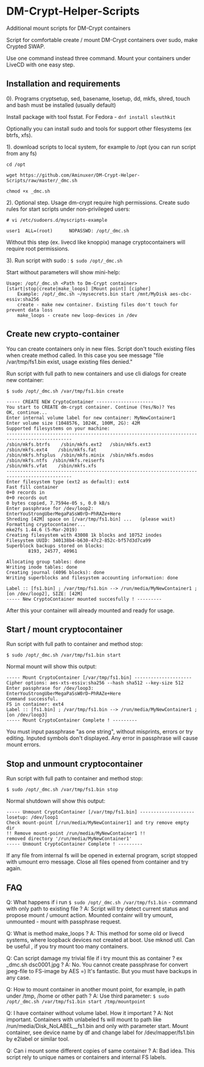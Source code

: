 # DM-Crypt-Helper-Scripts
Additional mount scripts for DM-Crypt containers

Script for comfortable create / mount DM-Crypt containers over sudo, make Crypted SWAP.

Use one command instead three command. Mount your containers under LiveCD with one easy step.


## Installation and requirements

0). Programs cryptsetup, sed, basename, losetup, dd, mkfs, shred, touch and bash must be installed (usually default)

Install package with tool fsstat.
For Fedora - `dnf install sleuthkit`

Optionally you can install sudo and tools for support other filesystems (ex btrfs, xfs).

1). download scripts to local system, for example to /opt (you can run script from any fs)

`cd /opt`

`wget https://github.com/Aminuxer/DM-Crypt-Helper-Scripts/raw/master/_dmc.sh`

`chmod +x _dmc.sh`

2). Optional step. Usage dm-crypt require high permissions.
Create sudo rules for start scripts under non-privileged users:

`# vi /etc/sudoers.d/myscripts-example`

`user1  ALL=(root)      NOPASSWD: /opt/_dmc.sh`

Without this step (ex. livecd like knoppix) manage cryptocontainers will require root permissions.

3). Run script with sudo :
`$ sudo /opt/_dmc.sh`

Start without parameters will show mini-help:

```
Usage: /opt/_dmc.sh <Path to Dm-Crypt container> [start|stop|create|make_loops] [Mount point] [cipher]
    Example: /opt/_dmc.sh ~/mysecrets.bin start /mnt/MyDisk aes-cbc-essiv:sha256
    create - make new container. Existing files don't touch for prevent data loss
    make_loops - create new loop-devices in /dev
```

## Create new crypto-container

You can create containers only in new files.
Script don't touch existing files when create method called.
In this case you see message "file /var/tmp/fs1.bin exist, usage existing files denied."

Run script with full path to new containers and use cli dialogs for create new container:

`$ sudo /opt/_dmc.sh /var/tmp/fs1.bin create`

```
----- CREATE NEW CryptoContainer ---------------------
You start to CREATE dm-crypt container. Continue (Yes/No)? Yes
OK, continue...
Enter internal volume label for new container: MyNewContainer1
Enter volume size (1048576, 1024K, 100M, 2G): 42M
Supported filesystems on your machine:
----------------------------------------------------------------------------------------------
/sbin/mkfs.btrfs    /sbin/mkfs.ext2   /sbin/mkfs.ext3   /sbin/mkfs.ext4    /sbin/mkfs.fat
/sbin/mkfs.hfsplus  /sbin/mkfs.minix  /sbin/mkfs.msdos  /sbin/mkfs.ntfs  /sbin/mkfs.reiserfs
/sbin/mkfs.vfat    /sbin/mkfs.xfs
----------------------------------------------------------------------------------------------
Enter filesystem type (ext2 as default): ext4
Fast fill container
0+0 records in
0+0 records out
0 bytes copied, 7.7594e-05 s, 0.0 kB/s
Enter passphrase for /dev/loop2: EnterYouStrongUberMegaPaSsW0rD~PhRAZe+Here
Shreding [42M] space on [/var/tmp/fs1.bin] ...   (please wait)
Formatting cryptocontainer...
mke2fs 1.44.6 (5-Mar-2019)
Creating filesystem with 43008 1k blocks and 10752 inodes
Filesystem UUID: 340138b4-b630-47c2-852c-bf57d3d7ca99
Superblock backups stored on blocks:
        8193, 24577, 40961

Allocating group tables: done
Writing inode tables: done
Creating journal (4096 blocks): done
Writing superblocks and filesystem accounting information: done

Label :: [fs1.bin] ; /var/tmp/fs1.bin --> /run/media/MyNewContainer1 ; [on /dev/loop2], SIZE: [42M]
----- New CryptoContainer mounted succesfully ! ---------
```

After this your container will already mounted and ready for usage.


## Start / mount cryptocontainer
Run script with full path to container and method stop:

`$ sudo /opt/_dmc.sh /var/tmp/fs1.bin start`

Normal mount will show this output:

```
----- Mount CryptoContainer [/var/tmp/fs1.bin] ---------------------
Cipher options: aes-xts-essiv:sha256 --hash sha512 --key-size 512
Enter passphrase for /dev/loop3: EnterYouStrongUberMegaPaSsW0rD~PhRAZe+Here
Command successful.
FS in container: ext4
Label :: [fs1.bin] ; /var/tmp/fs1.bin --> /run/media/MyNewContainer1 ; [on /dev/loop3]
----- Mount CryptoContainer Complete ! ---------
```
You must input passphrase "as one string", without misprints, errors or try editing.
Inputed symbols don't displayed.
Any error in passphrase will cause mount errors.


## Stop and unmount cryptocontainer
Run script with full path to container and method stop:

`$ sudo /opt/_dmc.sh /var/tmp/fs1.bin stop`

Normal shutdown will show this output:

```
----- Unmount CryptoContainer [/var/tmp/fs1.bin] --------------------
losetup: /dev/loop1
Check mount-point [/run/media/MyNewContainer1] and try remove empty dir
!! Remove mount-point /run/media/MyNewContainer1 !!
removed directory '/run/media/MyNewContainer1'
----- Unmount CryptoContainer Complete ! ---------
```
If any file from internal fs will be opened in external program, script stopped with umount erro message.
Close all files opened from container and try again.

##  FAQ
Q: What happens if i run `$ sudo /opt/_dmc.sh /var/tmp/fs1.bin` - command with only path to existing file ?
A: Script will try detect current status and propose mount / umount action. Mounted containr will try umount, unmounted - mount with passphrase request.


Q: What is method make_loops ?
A: This method for some old or livecd systems, where loopback devices not created at boot.
Use mknod util. Can be useful , if you try mount too many containers.

Q: Can script damage my trivial file if i try mount this as container ? ex _dmc.sh dsc0001.jpg ?
A: No. You cannot create passphrase for convert jpeg-file to FS-image by AES =) It's fantastic.
But you must have backups in any case.

Q: How to mount container in another mount point, for example, in path under /tmp, /home or other path ?
A: Use third parameter: `$ sudo /opt/_dmc.sh /var/tmp/fs1.bin start /tmp/mountpoint`

Q: I have container without volume label. How it important ?
A: Not important. Containers with unlabeled fs will mount to path like /run/media/Disk_NoLABEL__fs1.bin and only with parameter start. Mount container, see device name by df and change label for /dev/mapper/fs1.bin by e2label or similar tool.

Q: Can i mount some different copies of same container ?
A: Bad idea. This script rely to unique names or containers and internal FS labels.
